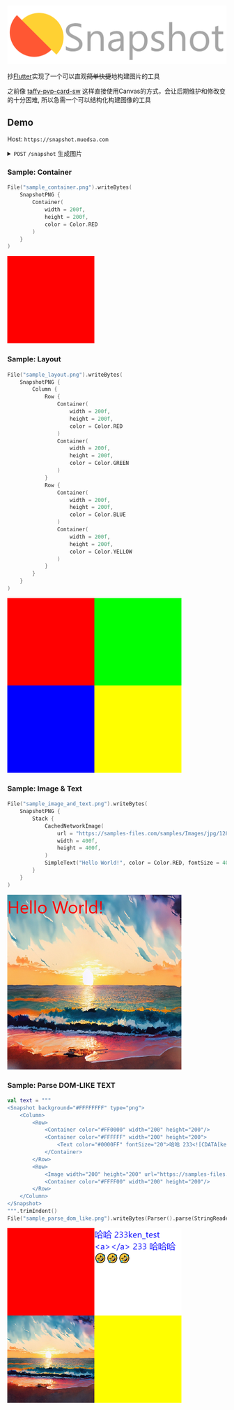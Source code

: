 ![logo](logo.png)

抄[Flutter](https://github.com/flutter/flutter)实现了一个可以直观~~简单快捷~~地构建图片的工具

之前像 [taffy-pvp-card-sw](https://github.com/muedsa/taffy-pvp-card-sw) 这样直接使用Canvas的方式，会让后期维护和修改变的十分困难,
所以急需一个可以结构化构建图像的工具

## Demo
Host: `https://snapshot.muedsa.com`

<details>
 <summary><code>POST</code> <code>/snapshot</code> 生成图片</summary>

##### Parameters

dom like text as row request body, example:
```html
<Snapshot background="#FFFFFFFF" type="png">
    <Column>
        <Row>
            <Container color="#FF0000" width="200" height="200" />
            <Container color="#FFFFFF" width="200" height="200">
                <Text color="#0000FF" fontSize="20">哈哈 233<![CDATA[ken_test <a></a> 233 哈哈]]>哈🤣🤣🤣
                </Text>
            </Container>
        </Row>
        <Row>
            <Image width="200" height="200" url="https://samples-files.com/samples/Images/png/480-360-sample.png"
                fit="COVER" />
            <Container color="#FFFF00" width="200" height="200" />
        </Row>
    </Column>
</Snapshot>
```

##### Responses

Image ByteArray data, reponse header `Content-Type`: `image/png`, `image/jpeg`, `image/webp`

Example:

![response](https://github.com/muedsa/snapshot/raw/main/sample_parse_dom_like.png)

</details>


### Sample: Container
```kotlin
File("sample_container.png").writeBytes(
    SnapshotPNG {
        Container(
            width = 200f,
            height = 200f,
            color = Color.RED
        )
    }
)
```

![Sample: Container](sample_container.png)

### Sample: Layout

```kotlin
File("sample_layout.png").writeBytes(
    SnapshotPNG {
        Column {
            Row {
                Container(
                    width = 200f,
                    height = 200f,
                    color = Color.RED
                )
                Container(
                    width = 200f,
                    height = 200f,
                    color = Color.GREEN
                )
            }
            Row {
                Container(
                    width = 200f,
                    height = 200f,
                    color = Color.BLUE
                )
                Container(
                    width = 200f,
                    height = 200f,
                    color = Color.YELLOW
                )
            }
        }
    }
)
```

![Sample: Layout](sample_layout.png)

### Sample: Image & Text

```kotlin
File("sample_image_and_text.png").writeBytes(
    SnapshotPNG {
        Stack {
            CachedNetworkImage(
                url = "https://samples-files.com/samples/Images/jpg/1280-720-sample.jpg",
                width = 400f,
                height = 400f,
            )
            SimpleText("Hello World!", color = Color.RED, fontSize = 40f)
        }
    }
)
```

![Sample: Image & Text](sample_image_and_text.png)

### Sample: Parse DOM-LIKE TEXT

```kotlin
val text = """
<Snapshot background="#FFFFFFFF" type="png">
    <Column>
        <Row>
            <Container color="#FF0000" width="200" height="200"/>
            <Container color="#FFFFFF" width="200" height="200">
                <Text color="#0000FF" fontSize="20">哈哈 233<![CDATA[ken_test <a></a> 233 哈哈]]>哈🤣🤣🤣</Text>
            </Container>
        </Row>
        <Row>
            <Image width="200" height="200" url="https://samples-files.com/samples/Images/jpg/480-360-sample.jpg"/>
            <Container color="#FFFF00" width="200" height="200"/>
        </Row>
    </Column>
</Snapshot>
""".trimIndent()
File("sample_parse_dom_like.png").writeBytes(Parser().parse(StringReader(text)).snapshot())
```

![Sample: Parse DOM-LIKE TEXT](sample_parse_dom_like.png)
